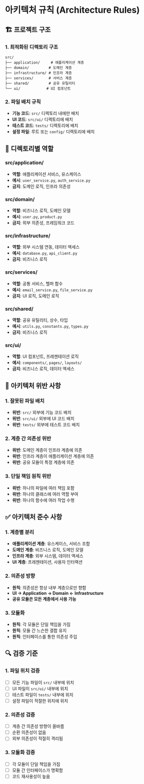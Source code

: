 # 아키텍처 규칙 (Architecture Rules)

## 🏗️ 프로젝트 구조

### 1. 최적화된 디렉토리 구조
```
src/
├── application/     # 애플리케이션 계층
├── domain/         # 도메인 계층
├── infrastructure/ # 인프라 계층
├── services/       # 서비스 계층
├── shared/         # 공유 유틸리티
└── ui/            # UI 컴포넌트
```

### 2. 파일 배치 규칙
- **기능 코드**: `src/` 디렉토리 내에만 배치
- **UI 코드**: `src/ui/` 디렉토리에 배치
- **테스트 코드**: `tests/` 디렉토리에 배치
- **설정 파일**: 루트 또는 `config/` 디렉토리에 배치

## 📁 디렉토리별 역할

### src/application/
- **역할**: 애플리케이션 서비스, 유스케이스
- **예시**: `user_service.py`, `auth_service.py`
- **금지**: 도메인 로직, 인프라 의존성

### src/domain/
- **역할**: 비즈니스 로직, 도메인 모델
- **예시**: `user.py`, `product.py`
- **금지**: 외부 의존성, 프레임워크 코드

### src/infrastructure/
- **역할**: 외부 시스템 연동, 데이터 액세스
- **예시**: `database.py`, `api_client.py`
- **금지**: 비즈니스 로직

### src/services/
- **역할**: 공통 서비스, 헬퍼 함수
- **예시**: `email_service.py`, `file_service.py`
- **금지**: UI 로직, 도메인 로직

### src/shared/
- **역할**: 공유 유틸리티, 상수, 타입
- **예시**: `utils.py`, `constants.py`, `types.py`
- **금지**: 비즈니스 로직

### src/ui/
- **역할**: UI 컴포넌트, 프레젠테이션 로직
- **예시**: `components/`, `pages/`, `layouts/`
- **금지**: 비즈니스 로직, 데이터 액세스

## 🚫 아키텍처 위반 사항

### 1. 잘못된 파일 배치
- **위반**: `src/` 외부에 기능 코드 배치
- **위반**: `src/ui/` 외부에 UI 코드 배치
- **위반**: `tests/` 외부에 테스트 코드 배치

### 2. 계층 간 의존성 위반
- **위반**: 도메인 계층이 인프라 계층에 의존
- **위반**: 인프라 계층이 애플리케이션 계층에 의존
- **위반**: 공유 모듈이 특정 계층에 의존

### 3. 단일 책임 원칙 위반
- **위반**: 하나의 파일에 여러 책임 포함
- **위반**: 하나의 클래스에 여러 역할 부여
- **위반**: 하나의 함수에 여러 작업 수행

## ✅ 아키텍처 준수 사항

### 1. 계층별 분리
- **애플리케이션 계층**: 유스케이스, 서비스 조합
- **도메인 계층**: 비즈니스 로직, 도메인 모델
- **인프라 계층**: 외부 시스템, 데이터 액세스
- **UI 계층**: 프레젠테이션, 사용자 인터랙션

### 2. 의존성 방향
- **원칙**: 의존성은 항상 내부 계층으로만 향함
- **UI → Application → Domain ← Infrastructure**
- **공유 모듈은 모든 계층에서 사용 가능**

### 3. 모듈화
- **원칙**: 각 모듈은 단일 책임을 가짐
- **원칙**: 모듈 간 느슨한 결합 유지
- **원칙**: 인터페이스를 통한 의존성 주입

## 🔍 검증 기준

### 1. 파일 위치 검증
- [ ] 모든 기능 파일이 `src/` 내부에 위치
- [ ] UI 파일이 `src/ui/` 내부에 위치
- [ ] 테스트 파일이 `tests/` 내부에 위치
- [ ] 설정 파일이 적절한 위치에 위치

### 2. 의존성 검증
- [ ] 계층 간 의존성 방향이 올바름
- [ ] 순환 의존성이 없음
- [ ] 외부 의존성이 적절히 격리됨

### 3. 모듈화 검증
- [ ] 각 모듈이 단일 책임을 가짐
- [ ] 모듈 간 인터페이스가 명확함
- [ ] 코드 재사용성이 높음
